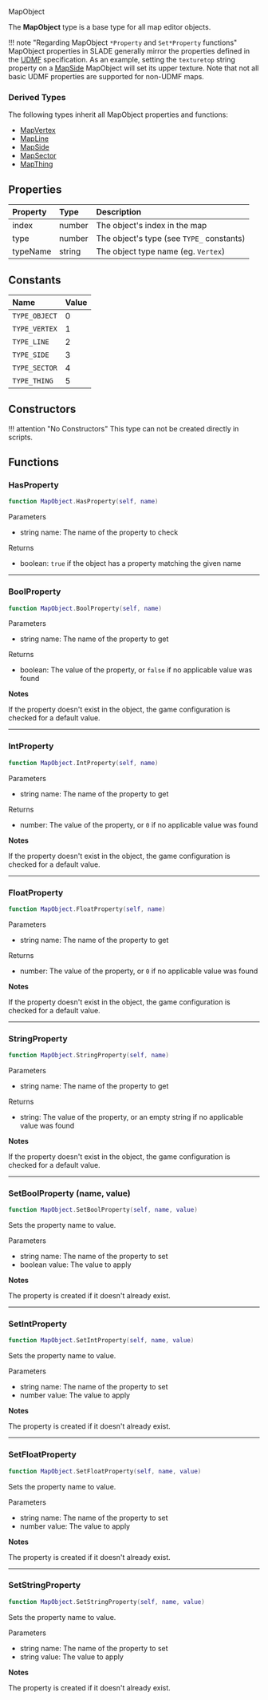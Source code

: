 <article-head>MapObject</article-head>

The **MapObject** type is a base type for all map editor objects.

!!! note "Regarding MapObject `*Property` and `Set*Property` functions"
    MapObject properties in SLADE generally mirror the properties defined in the [UDMF](https://doomwiki.org/wiki/UDMF) specification. As an example, setting the `texturetop` string property on a <type>[MapSide](MapSide.md)</type> MapObject will set its upper texture. Note that not all basic UDMF properties are supported for non-UDMF maps.

### Derived Types

The following types inherit all MapObject properties and functions:

* <type>[MapVertex](MapVertex.md)</type>
* <type>[MapLine](MapLine.md)</type>
* <type>[MapSide](MapSide.md)</type>
* <type>[MapSector](MapSector.md)</type>
* <type>[MapThing](MapThing.md)</type>

## Properties

| Property | Type | Description |
|:---------|:-----|:------------|
<prop class="ro">index</prop>     | <type>number</type> | The object's index in the map
<prop class="ro">type</prop>      | <type>number</type> | The object's type (see `TYPE_` constants)
<prop class="ro">typeName</prop>  | <type>string</type> | The object type name (eg. `Vertex`)

## Constants

| Name | Value |
|:-----|:------|
`TYPE_OBJECT` | 0
`TYPE_VERTEX` | 1
`TYPE_LINE` | 2
`TYPE_SIDE` | 3
`TYPE_SECTOR` | 4
`TYPE_THING` | 5

## Constructors

!!! attention "No Constructors"
    This type can not be created directly in scripts.

## Functions

### HasProperty

```lua
function MapObject.HasProperty(self, name)
```

<listhead>Parameters</listhead>

* <type>string</type> <arg>name</arg>: The name of the property to check

<listhead>Returns</listhead>

* <type>boolean</type>: `true` if the object has a property matching the given <arg>name</arg>

---
### BoolProperty

```lua
function MapObject.BoolProperty(self, name)
```

<listhead>Parameters</listhead>

* <type>string</type> <arg>name</arg>: The name of the property to get

<listhead>Returns</listhead>

* <type>boolean</type>: The value of the property, or `false` if no applicable value was found

**Notes**

If the property doesn't exist in the object, the game configuration is checked for a default value.

---
### IntProperty

```lua
function MapObject.IntProperty(self, name)
```

<listhead>Parameters</listhead>

* <type>string</type> <arg>name</arg>: The name of the property to get

<listhead>Returns</listhead>

* <type>number</type>: The value of the property, or `0` if no applicable value was found

**Notes**

If the property doesn't exist in the object, the game configuration is checked for a default value.

---
### FloatProperty

```lua
function MapObject.FloatProperty(self, name)
```

<listhead>Parameters</listhead>

* <type>string</type> <arg>name</arg>: The name of the property to get

<listhead>Returns</listhead>

* <type>number</type>: The value of the property, or `0` if no applicable value was found

**Notes**

If the property doesn't exist in the object, the game configuration is checked for a default value.

---
### StringProperty

```lua
function MapObject.StringProperty(self, name)
```

<listhead>Parameters</listhead>

* <type>string</type> <arg>name</arg>: The name of the property to get

<listhead>Returns</listhead>

* <type>string</type>: The value of the property, or an empty string if no applicable value was found

**Notes**

If the property doesn't exist in the object, the game configuration is checked for a default value.

---
### SetBoolProperty (<arg>name</arg>, <arg>value</arg>)

```lua
function MapObject.SetBoolProperty(self, name, value)
```

Sets the property <arg>name</arg> to <arg>value</arg>.

<listhead>Parameters</listhead>

* <type>string</type> <arg>name</arg>: The name of the property to set
* <type>boolean</type> <arg>value</arg>: The value to apply

**Notes**

The property is created if it doesn't already exist.

---
### SetIntProperty

```lua
function MapObject.SetIntProperty(self, name, value)
```

Sets the property <arg>name</arg> to <arg>value</arg>.

<listhead>Parameters</listhead>

* <type>string</type> <arg>name</arg>: The name of the property to set
* <type>number</type> <arg>value</arg>: The value to apply

**Notes**

The property is created if it doesn't already exist.

---
### SetFloatProperty

```lua
function MapObject.SetFloatProperty(self, name, value)
```

Sets the property <arg>name</arg> to <arg>value</arg>.

<listhead>Parameters</listhead>

* <type>string</type> <arg>name</arg>: The name of the property to set
* <type>number</type> <arg>value</arg>: The value to apply

**Notes**

The property is created if it doesn't already exist.

---
### SetStringProperty

```lua
function MapObject.SetStringProperty(self, name, value)
```

Sets the property <arg>name</arg> to <arg>value</arg>.

<listhead>Parameters</listhead>

* <type>string</type> <arg>name</arg>: The name of the property to set
* <type>string</type> <arg>value</arg>: The value to apply

**Notes**

The property is created if it doesn't already exist.
